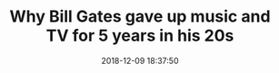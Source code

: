 ---
date: 2018-12-09 18:37:50
link:
  source: pocket
  source_url: https://getpocket.com
  text: Why Bill Gates gave up music and TV for 5 years in his 20s
  url: https://www.cnbc.com/2018/12/04/why-bill-gates-gave-up-music-and-tv-for-5-years-in-his-20s.html
slug: why-bill-gates-gave-up-music-and-tv-for-5-years-in-his-20s
source: pocket
title: Why Bill Gates gave up music and TV for 5 years in his 20s
syndicated:
- type: twitter
  url: https://twitter.com/roytang/statuses/1071860080805642241/
---